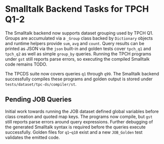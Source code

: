 # Smalltalk Backend Tasks for TPCH Q1-2

The Smalltalk backend now supports dataset grouping used by TPCH Q1.
Groups are accumulated via a `_Group` class backed by `Dictionary`
objects and runtime helpers provide `sum`, `avg` and `count`.
Query results can be printed as JSON via the `json` built-in and
golden tests cover `tpch_q1` and `tpch_q2` as well as simple `group_by` queries.
Running the TPCH programs under `gst` still reports parse errors,
so executing the compiled Smalltalk code remains TODO.

The TPCDS suite now covers queries `q1` through `q99`. The Smalltalk backend
successfully compiles these programs and golden output is stored under
`tests/dataset/tpc-ds/compiler/st`.

## Pending JOB Queries

Initial work towards running the JOB dataset defined global variables
before class creation and quoted map keys. The programs now compile,
but `gst` still reports parse errors around query expressions. Further
debugging of the generated Smalltalk syntax is required before the
queries execute successfully. Golden files for `q1`–`q10` exist and a
new `JOB_Golden` test validates the emitted code.
